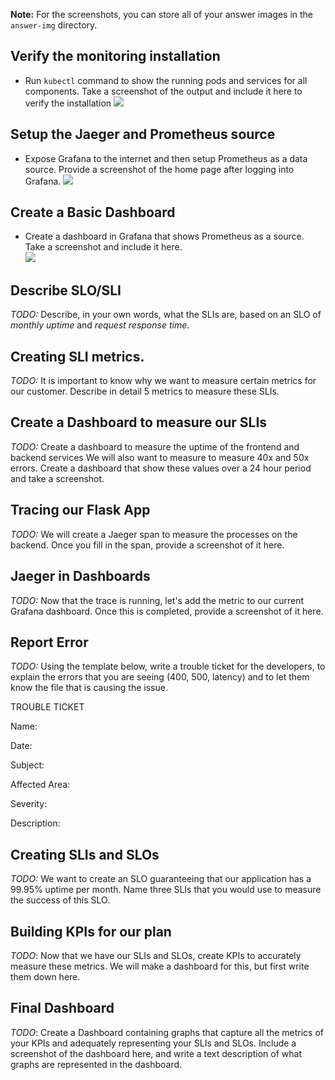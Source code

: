 [//]: # (Image References)

[image1]: ./answer-img/Exposing_Grafana.png
[image2]: ./answer-img/verify_the_monitoring_installation.png
[image3]: ./answer-img/dataSourcePrometheus.png  

**Note:** For the screenshots, you can store all of your answer images in the `answer-img` directory.

## Verify the monitoring installation

* Run `kubectl` command to show the running pods and services for all components. Take a screenshot of the output and include it here to verify the installation
![][image1]  
## Setup the Jaeger and Prometheus source
* Expose Grafana to the internet and then setup Prometheus as a data source. Provide a screenshot of the home page after logging into Grafana.
![][image2]  
## Create a Basic Dashboard
* Create a dashboard in Grafana that shows Prometheus as a source. Take a screenshot and include it here.  
![][image3] 
## Describe SLO/SLI
*TODO:* Describe, in your own words, what the SLIs are, based on an SLO of *monthly uptime* and *request response time*.

## Creating SLI metrics.
*TODO:* It is important to know why we want to measure certain metrics for our customer. Describe in detail 5 metrics to measure these SLIs. 

## Create a Dashboard to measure our SLIs
*TODO:* Create a dashboard to measure the uptime of the frontend and backend services We will also want to measure to measure 40x and 50x errors. Create a dashboard that show these values over a 24 hour period and take a screenshot.

## Tracing our Flask App
*TODO:*  We will create a Jaeger span to measure the processes on the backend. Once you fill in the span, provide a screenshot of it here.

## Jaeger in Dashboards
*TODO:* Now that the trace is running, let's add the metric to our current Grafana dashboard. Once this is completed, provide a screenshot of it here.

## Report Error
*TODO:* Using the template below, write a trouble ticket for the developers, to explain the errors that you are seeing (400, 500, latency) and to let them know the file that is causing the issue.

TROUBLE TICKET

Name:

Date:

Subject:

Affected Area:

Severity:

Description:


## Creating SLIs and SLOs
*TODO:* We want to create an SLO guaranteeing that our application has a 99.95% uptime per month. Name three SLIs that you would use to measure the success of this SLO.

## Building KPIs for our plan
*TODO*: Now that we have our SLIs and SLOs, create KPIs to accurately measure these metrics. We will make a dashboard for this, but first write them down here.

## Final Dashboard
*TODO*: Create a Dashboard containing graphs that capture all the metrics of your KPIs and adequately representing your SLIs and SLOs. Include a screenshot of the dashboard here, and write a text description of what graphs are represented in the dashboard.  
